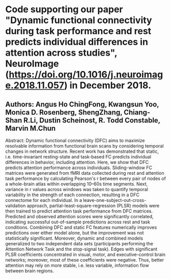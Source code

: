 # Code supporting our paper "Dynamic functional connectivity during task performance and rest predicts individual differences in attention across studies", NeuroImage (https://doi.org/10.1016/j.neuroimage.2018.11.057) in December 2018.
## Authors: Angus Ho ChingFong, Kwangsun Yoo, Monica D. Rosenberg, ShengZhang, Chiang-Shan R.Li, Dustin Scheinost, R. Todd Constable, Marvin M.Chun

Abstract:
Dynamic functional connectivity (DFC) aims to maximize resolvable information from functional brain scans by considering temporal changes in network structure. Recent work has demonstrated that static, i.e. time-invariant resting-state and task-based FC predicts individual differences in behavior, including attention. Here, we show that DFC predicts attention performance across individuals. Sliding-window FC matrices were generated from fMRI data collected during rest and attention task performance by calculating Pearson's r between every pair of nodes of a whole-brain atlas within overlapping 10–60s time segments. Next, variance in r values across windows was taken to quantify temporal variability in the strength of each connection, resulting in a DFC connectome for each individual. In a leave-one-subject-out-cross-validation approach, partial-least-square-regression (PLSR) models were then trained to predict attention task performance from DFC matrices. Predicted and observed attention scores were significantly correlated, indicating successful out-of-sample predictions across rest and task conditions. Combining DFC and static FC features numerically improves predictions over either model alone, but the improvement was not statistically significant. Moreover, dynamic and combined models generalized to two independent data sets (participants performing the Attention Network Task and the stop-signal task). Edges with significant PLSR coefficients concentrated in visual, motor, and executive-control brain networks; moreover, most of these coefficients were negative. Thus, better attention may rely on more stable, i.e. less variable, information flow between brain regions.
